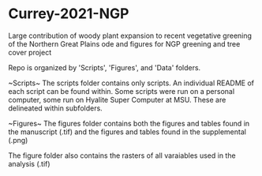 # Currey-2021-NGP

Large contribution of woody plant expansion to recent vegetative greening of the Northern Great Plains ode and figures for NGP greening and tree cover project

Repo is organized by 'Scripts', 'Figures', and 'Data' folders.


~Scripts~
The scripts folder contains only scripts. An individual README of each script can be found within.
Some scripts were run on a personal computer, some run on Hyalite Super Computer at MSU. These are delineated within subfolders.


~Figures~
The figures folder contains both the figures and tables found in the manuscript (.tif) and the figures and tables found in the supplemental (.png)

The figure folder also contains the rasters of all varaiables used in the analysis (.tif)

